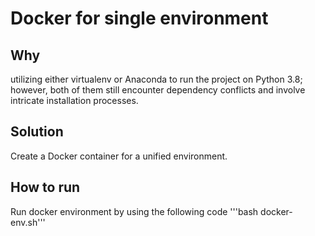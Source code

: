 # Docker for single environment

## Why
utilizing either virtualenv or Anaconda to run the project on Python 3.8; however, both of them still encounter dependency conflicts and involve intricate installation processes.

## Solution
Create a Docker container for a unified environment.

## How to run
Run docker environment by using the following code
'''bash docker-env.sh'''
